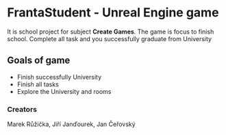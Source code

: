 # FrantaStudent - Unreal Engine game
 It is school project for subject **Create Games**. The game is focus to finish school. 
 Complete all task and you successfully graduate from University

## Goals of game
 - Finish successfully University
 - Finish all tasks
 - Explore the University and rooms

### Creators
 Marek Růžička, Jiří Janďourek, Jan Čeřovský
